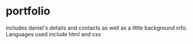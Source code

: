 # portfolio
includes daniel's details and contacts as well as a little background info.
 Languages used include html and css
